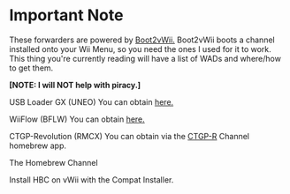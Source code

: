 # Important Note

These forwarders are powered by [Boot2vWii.](https://github.com/WiiDatabase/Boot2vWii)
Boot2vWii boots a channel installed onto your Wii Menu, so you need the ones I used for it to work. This thing you're currently reading will have a list of WADs and where/how to get them. 

**[NOTE: I will NOT help with piracy.]**

USB Loader GX (UNEO) 
You can obtain [here.](https://sourceforge.net/projects/usbloadergx/files/Releases/Forwarders/USB%20Loader%20GX-UNEO_Forwarder_5_1_AHBPROT_vWii%20%28Fix%29.wad/download)

WiiFlow (BFLW)
You can obtain [here.](https://github.com/SammyGoesHowdy/WADs/raw/main/WADs/vWii/emilydaemons%20WiiFlow%20WAD(vWii).wad)

CTGP-Revolution (RMCX)
You can obtain via the [CTGP-R](https://www.chadsoft.co.uk) Channel homebrew app.

The Homebrew Channel 

Install HBC on vWii with the Compat Installer.
